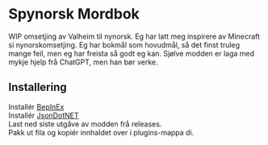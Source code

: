 ﻿# Spynorsk Mordbok
WIP omsetjing av Valheim til nynorsk.
Eg har latt meg inspirere av Minecraft si nynorskomsetjing.
Eg har bokmål som hovudmål, så det finst truleg mange feil, men eg har freista så godt eg kan.
Sjølve modden er laga med mykje hjelp frå ChatGPT, men han bør verke.
## Installering 
Installér [BepInEx](https://thunderstore.io/c/valheim/p/denikson/BepInExPack_Valheim/)  
Installér [JsonDotNET](https://thunderstore.io/c/valheim/p/ValheimModding/JsonDotNET/)  
Last ned siste utgåve av modden frå releases.  
Pakk ut fila og kopiér innhaldet over i plugins-mappa di.